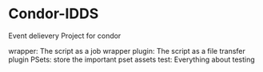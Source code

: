 # Condor-IDDS
Event delievery Project for condor

wrapper:    The script as a job wrapper
plugin:     The script as a file transfer plugin
PSets:      store the important pset assets
test:       Everything about testing
